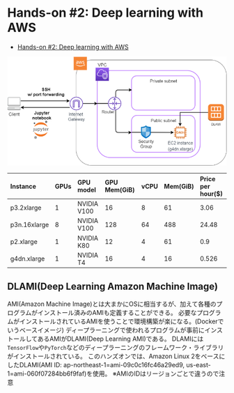 # Hands-on #2: Deep learning with AWS

- [Hands-on #2: Deep learning with AWS](https://tomomano.github.io/learn-aws-by-coding/#sec_jupyter_and_deep_learning)

![app_arch](./../ec2-get-started/figs/handson-02-architecture.png "App architecture")

| Instance     | GPUs | GPU model   | GPU Mem(GiB) | vCPU | Mem(GiB) | Price per hour($) |
| :----------- | :--- | :---------- | :----------- | :--- | :------- | :---------------- |
| p3.2xlarge   | 1    | NVIDIA V100 | 16           | 8    | 61       | 3.06              |
| p3n.16xlarge | 8    | NVIDIA V100 | 128          | 64   | 488      | 24.48             |
| p2.xlarge    | 1    | NVIDIA K80  | 12           | 4    | 61       | 0.9               |
| g4dn.xlarge  | 1    | NVIDIA T4   | 16           | 4    | 16       | 0.526             |

## DLAMI(Deep Learning Amazon Machine Image)
AMI(Amazon Machine Image)とは大まかにOSに相当するが、加えて各種のプログラムがインストール済みのAMIも定義することができる。
必要なプログラムがインストールされているAMIを使うことで環境構築が楽になる。(Dockerでいうベースイメージ)
ディープラーニングで使われるプログラムが事前にインストールしてあるAMIがDLAMI(Deep Learning AMI)である。
DLAMIには`TensorFlow`や`PyTorch`などのディープラーニングのフレームワーク・ライブラリがインストールされている。
このハンズオンでは、Amazon Linux 2をベースにしたDLAMI(AMI ID: ap-northeast-1=ami-09c0c16fc46a29ed9, us-east-1=ami-060f07284bb6f9faf)を使用。
※AMIのIDはリージョンごとで違うので注意